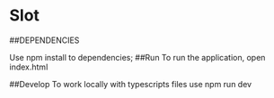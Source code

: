 # Slot
##DEPENDENCIES

Use npm install to dependencies;
##Run
To run the application, open index.html


##Develop
To work locally with typescripts files use npm run dev

